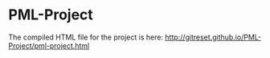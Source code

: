 # PML-Project

The compiled HTML file for the project is here: [http://gitreset.github.io/PML-Project/pml-project.html ](http://gitreset.github.io/PML-Project/pml-project.html)
